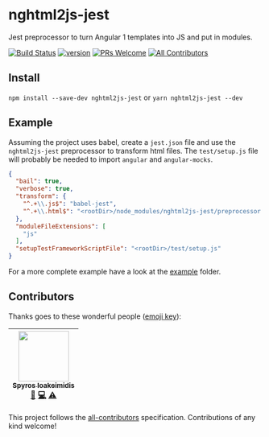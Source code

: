 # nghtml2js-jest

Jest preprocessor to turn Angular 1 templates into JS and put in modules.

[![Build Status][build-badge]][build]
[![version][version-badge]][package]
[![PRs Welcome][prs-badge]](http://makeapullrequest.com)
[![All Contributors][all-contributors-badge]](#contributors)

## Install

`npm install --save-dev nghtml2js-jest` or `yarn nghtml2js-jest --dev`

## Example

Assuming the project uses babel, create a `jest.json` file and use the `nghtml2js-jest` preprocessor to transform html files.
The `test/setup.js` file will probably be needed to import `angular` and `angular-mocks`. 

```json
{
  "bail": true,
  "verbose": true,
  "transform": {
    "^.+\\.js$": "babel-jest",
    "^.+\\.html$": "<rootDir>/node_modules/nghtml2js-jest/preprocessor.js"
  },
  "moduleFileExtensions": [
    "js"
  ],
  "setupTestFrameworkScriptFile": "<rootDir>/test/setup.js"
}
```

For a more complete example have a look at the [example](./example) folder.

## Contributors

Thanks goes to these wonderful people ([emoji key](https://github.com/kentcdodds/all-contributors#emoji-key)):

<!-- ALL-CONTRIBUTORS-LIST:START - Do not remove or modify this section -->
| [<img src="https://avatars3.githubusercontent.com/u/1057324?v=4" width="100px;"/><br /><sub>Spyros Ioakeimidis</sub>](http://www.spyros.io)<br />[💬](#question-spirosikmd "Answering Questions") [💻](https://github.com/spirosikmd/nghtml2js/commits?author=spirosikmd "Code") [⚠️](https://github.com/spirosikmd/nghtml2js/commits?author=spirosikmd "Tests") |
| :---: |
<!-- ALL-CONTRIBUTORS-LIST:END -->

This project follows the [all-contributors](https://github.com/kentcdodds/all-contributors) specification.
Contributions of any kind welcome!

[version-badge]: https://img.shields.io/npm/v/nghtml2js-jest.svg?style=flat-square
[package]: https://www.npmjs.com/package/nghtml2js-jest
[prs-badge]: https://img.shields.io/badge/PRs-welcome-brightgreen.svg?style=flat-square
[build-badge]: https://img.shields.io/travis/spirosikmd/nghtml2js-jest.svg?style=flat-square
[build]: https://travis-ci.org/spirosikmd/nghtml2js-jest.svg
[all-contributors-badge]: https://img.shields.io/badge/all_contributors-1-orange.svg?style=flat-square
[greenkeeper-badge]: https://badges.greenkeeper.io/spirosikmd/nghtml2js-jest.svg
